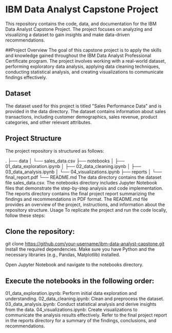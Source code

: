 # IBM Data Analyst Capstone Project
This repository contains the code, data, and documentation for the IBM Data Analyst Capstone Project. The project focuses on analyzing and visualizing a dataset to gain insights and make data-driven recommendations.

##Project Overview
The goal of this capstone project is to apply the skills and knowledge gained throughout the IBM Data Analyst Professional Certificate program. The project involves working with a real-world dataset, performing exploratory data analysis, applying data cleaning techniques, conducting statistical analysis, and creating visualizations to communicate findings effectively.

## Dataset
The dataset used for this project is titled "Sales Performance Data" and is provided in the data directory. The dataset contains information about sales transactions, including customer demographics, sales revenue, product categories, and other relevant attributes.

## Project Structure
The project repository is structured as follows:

.
├── data
│   └── sales_data.csv
├── notebooks
│   ├── 01_data_exploration.ipynb
│   ├── 02_data_cleaning.ipynb
│   ├── 03_data_analysis.ipynb
│   └── 04_visualizations.ipynb
├── reports
│   └── final_report.pdf
└── README.md
The data directory contains the dataset file sales_data.csv.
The notebooks directory includes Jupyter Notebook files that demonstrate the step-by-step analysis and code implementation.
The reports directory contains the final project report summarizing the findings and recommendations in PDF format.
The README.md file provides an overview of the project, instructions, and information about the repository structure.
Usage
To replicate the project and run the code locally, follow these steps:

## Clone the repository:
git clone https://github.com/your-username/ibm-data-analyst-capstone.git
Install the required dependencies. Make sure you have Python and the necessary libraries (e.g., Pandas, Matplotlib) installed.

Open Jupyter Notebook and navigate to the notebooks directory.

## Execute the notebooks in the following order:

01_data_exploration.ipynb: Perform initial data exploration and understanding.
02_data_cleaning.ipynb: Clean and preprocess the dataset.
03_data_analysis.ipynb: Conduct statistical analysis and derive insights from the data.
04_visualizations.ipynb: Create visualizations to communicate the analysis results effectively.
Refer to the final project report in the reports directory for a summary of the findings, conclusions, and recommendations.
